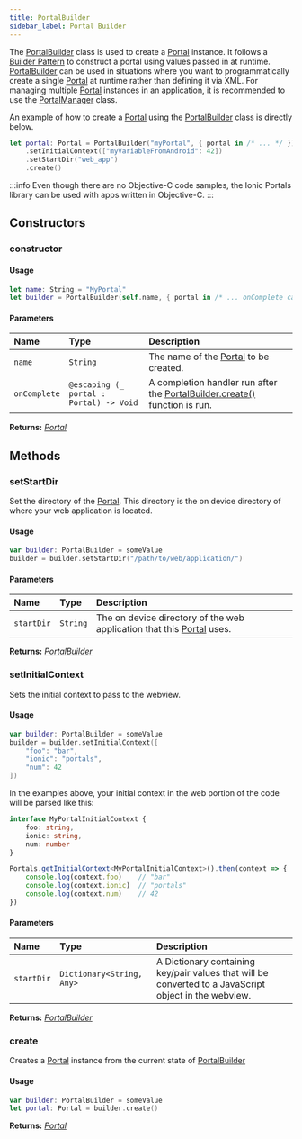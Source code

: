 ```yaml
---
title: PortalBuilder
sidebar_label: Portal Builder
---
```


The [PortalBuilder](./portal-builder) class is used to create a [Portal](./portal) instance. It follows a [Builder Pattern](https://en.wikipedia.org/wiki/Builder_pattern) to construct a portal using values passed in at runtime. [PortalBuilder](./portal-builder) can be used in situations where you want to programmatically create a single [Portal](./portal)  at runtime rather than defining it via XML. For managing multiple [Portal](./portal) instances in an application, it is recommended to use the [PortalManager](./) class.

An example of how to create a [Portal](./portal) using the [PortalBuilder](./portal-builder) class is directly below.

```swift
let portal: Portal = PortalBuilder("myPortal", { portal in /* ... */ })
    .setInitialContext(["myVariableFromAndroid": 42])
    .setStartDir("web_app")
    .create()
```

:::info
Even though there are no Objective-C code samples, the Ionic Portals library can be used with apps written in Objective-C.
:::

## Constructors

### constructor

#### Usage 

```swift
let name: String = "MyPortal"
let builder = PortalBuilder(self.name, { portal in /* ... onComplete callback */ })
``` 

#### Parameters

Name | Type | Description
:------ | :------ | :------ 
`name` | `String` | The name of the [Portal](./portal) to be created.
`onComplete` | `@escaping (_ portal : Portal) -> Void` | A completion handler run after the [PortalBuilder.create()](./portal-builder#create) function is run.

**Returns:** <span class="return-code">[*Portal*](./portal)</span>

## Methods

### setStartDir

Set the directory of the [Portal](./portal). This directory is the on device directory of where your web application is located.

#### Usage 

```swift
var builder: PortalBuilder = someValue
builder = builder.setStartDir("/path/to/web/application/")
``` 


#### Parameters

Name | Type | Description
:------ | :------ | :------
`startDir` | `String` | The on device directory of the web application that this [Portal](./portal) uses.

**Returns:** <span class="return-code">[*PortalBuilder*](./portal-builder)</span>

### setInitialContext

Sets the initial context to pass to the webview.

#### Usage 

```swift
var builder: PortalBuilder = someValue
builder = builder.setInitialContext([
    "foo": "bar",
    "ionic": "portals",
    "num": 42
])
``` 

In the examples above, your initial context in the web portion of the code will be parsed like this:

```typescript
interface MyPortalInitialContext {
    foo: string,
    ionic: string,
    num: number
}

Portals.getInitialContext<MyPortalInitialContext>().then(context => {
    console.log(context.foo)    // "bar"
    console.log(context.ionic)  // "portals"
    console.log(context.num)    // 42
})
```

#### Parameters

Name | Type | Description
:------ | :------ | :------
`startDir` | `Dictionary<String, Any>` | A Dictionary containing key/pair values that will be converted to a JavaScript object in the webview.

**Returns:** <span class="return-code">[*PortalBuilder*](./portal-builder)</span>

### create

Creates a [Portal](./portal) instance from the current state of [PortalBuilder](./portal-builder) 

#### Usage 

```swift
var builder: PortalBuilder = someValue
let portal: Portal = builder.create()
``` 

**Returns:** <span class="return-code">[*Portal*](./portal)</span>
